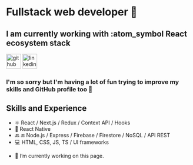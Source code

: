 
# Fullstack web developer 👋

## I am currently working with :atom_symbol React ecosystem stack 

[<img src='https://img2.freepng.es/20180716/tza/kisspng-github-computer-icons-clip-art-gits-5b4d20ab1f4131.145288281531781291128.jpg' alt='github' height='40'>](https://github.com/robertocandales)    [<img src='https://cdn.jsdelivr.net/npm/simple-icons@3.0.1/icons/linkedin.svg' alt='linkedin' height='40'>](https://www.linkedin.com/in/robertocandales/)  
### I'm so sorry but I'm having a lot of fun  trying to improve my skills and GitHub profile too :muscle:

## Skills and Experience
* :atom_symbol: React / Next.js / Redux / Context API / Hooks
* :iphone: React Native
* :back: :end: Node.js / Express / Firebase / Firestore / NoSQL / API REST
* :computer: HTML, CSS, JS, TS / UI frameworks




- 🔭 I’m currently working on this page. 




